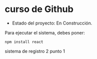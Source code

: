 <h1> curso de Github </h1>

- Estado del proyecto: En Construcción. 

Para ejecutar el sistema, debes poner:

```npm install react``` 

sistema de registro 2 punto 1
